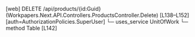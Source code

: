 [web] DELETE /api/products/{id:Guid}  (Workpapers.Next.API.Controllers.ProductsController.Delete)  [L138–L152] [auth=AuthorizationPolicies.SuperUser]
  └─ uses_service UnitOfWork
    └─ method Table [L142]

